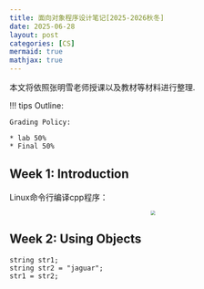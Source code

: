 ```yaml
---
title: 面向对象程序设计笔记[2025-2026秋冬]
date: 2025-06-28
layout: post
categories: [CS]
mermaid: true 
mathjax: true
---
```


本文将依照张明雪老师授课以及教材等材料进行整理.

!!! tips
    Outline:

    Grading Policy:
    
    * lab 50%
    * Final 50%

## Week 1: Introduction

Linux命令行编译cpp程序：

<center><img src="../photos/oop/1.png" style="zoom: 50%;" /></center>



## Week 2: Using Objects

``` string
string str1;
string str2 = "jaguar";
str1 = str2;

```